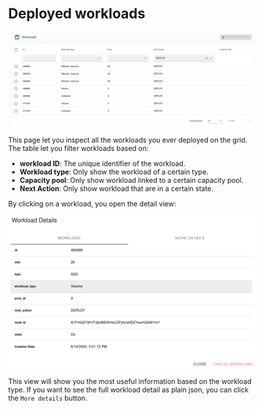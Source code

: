 # Deployed workloads

![deployed workloads](./img/deployed_workload.png)

This page let you inspect all the workloads you ever deployed on the grid. 
The table let you filter workloads based on:

* **workload ID**: The unique identifier of the workload.
* **Workload type**: Only show the workload of a certain type.
* **Capacity pool**: Only show workload linked to a certain capacity pool.
* **Next Action**: Only show workload that are in a certain state.

By clicking on a workload, you open the detail view:

![deployed workloads](./img/deployed_workload_detail.png)

This view will show you the most useful information based on the workload type. If you want to see the full workload detail as plain json, you can click the `More details` button.
